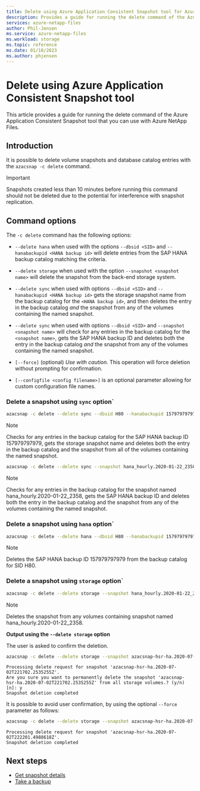 ```yaml
---
title: Delete using Azure Application Consistent Snapshot tool for Azure NetApp Files | Microsoft Docs
description: Provides a guide for running the delete command of the Azure Application Consistent Snapshot tool that you can use with Azure NetApp Files. 
services: azure-netapp-files
author: Phil-Jensen
ms.service: azure-netapp-files
ms.workload: storage
ms.topic: reference
ms.date: 01/18/2023
ms.author: phjensen
---
```


# Delete using Azure Application Consistent Snapshot tool

This article provides a guide for running the delete command of the Azure Application Consistent Snapshot tool that you can use with Azure NetApp Files.

## Introduction

It is possible to delete volume snapshots and database catalog entries with the `azacsnap -c delete` command.

> [!IMPORTANT]
> Snapshots created less than 10 minutes before running this command should not be deleted due to the potential for interference with snapshot replication.

## Command options

The `-c delete` command has the following options:

- `--delete hana` when used with the options `--dbsid <SID>` and `--hanabackupid <HANA backup id>` will delete entries from the SAP HANA backup catalog matching the criteria.

- `--delete storage` when used with the option `--snapshot <snapshot name>` will delete the snapshot from the back-end storage system.

- `--delete sync` when used with options `--dbsid <SID>` and `--hanabackupid <HANA backup id>` gets the storage snapshot name from the backup catalog for the `<HANA backup id>`, and then deletes the entry in the backup catalog _and_ the snapshot from any of the volumes containing the named snapshot.

- `--delete sync` when used with options `--dbsid <SID>` and `--snapshot <snapshot name>` will check for any entries in the backup catalog for the `<snapshot name>`, gets the SAP HANA backup ID and deletes both the entry in the backup catalog _and_ the snapshot from any of the volumes containing the named snapshot.

- `[--force]` (optional) *Use with caution*.  This operation will force deletion without prompting for confirmation.

- `[--configfile <config filename>]` is an optional parameter allowing for custom configuration file names.

### Delete a snapshot using `sync` option`

```bash
azacsnap -c delete --delete sync --dbsid H80 --hanabackupid 157979797979
```

> [!NOTE]
> Checks for any entries in the backup catalog for the SAP HANA backup ID 157979797979,
gets the storage snapshot name and deletes both the entry in the backup catalog
and the snapshot from all of the volumes containing the named snapshot.

```bash
azacsnap -c delete --delete sync --snapshot hana_hourly.2020-01-22_2358
```

> [!NOTE]
> Checks for any entries in the backup catalog for the snapshot named hana_hourly.2020-01-22_2358,
gets the SAP HANA backup ID and deletes both the entry in the backup catalog
and the snapshot from any of the volumes containing the named snapshot.

### Delete a snapshot using `hana` option`

```bash
azacsnap -c delete --delete hana --dbsid H80 --hanabackupid 157979797979
```

> [!NOTE]
> Deletes the SAP HANA backup ID 157979797979 from the backup catalog for SID H80.

### Delete a snapshot using `storage` option`

```bash
azacsnap -c delete --delete storage --snapshot hana_hourly.2020-01-22_2358
```

> [!NOTE]
> Deletes the snapshot from any volumes containing snapshot named hana_hourly.2020-01-22_2358.

**Output using the `--delete storage` option**

The user is asked to confirm the deletion.

```bash
azacsnap -c delete --delete storage --snapshot azacsnap-hsr-ha.2020-07-02T221702.2535255Z
```

```output
Processing delete request for snapshot 'azacsnap-hsr-ha.2020-07-02T221702.2535255Z'.
Are you sure you want to permanently delete the snapshot 'azacsnap-hsr-ha.2020-07-02T221702.2535255Z' from all storage volumes.? (y/n) [n]: y
Snapshot deletion completed
```

It is possible to avoid user confirmation, by using the optional `--force` parameter as follows:

```bash
azacsnap -c delete --delete storage --snapshot azacsnap-hsr-ha.2020-07-02T222201.4988618Z --force
```

```output
Processing delete request for snapshot 'azacsnap-hsr-ha.2020-07-02T222201.4988618Z'.
Snapshot deletion completed
```

## Next steps

- [Get snapshot details](azacsnap-cmd-ref-details.md)
- [Take a backup](azacsnap-cmd-ref-backup.md)
